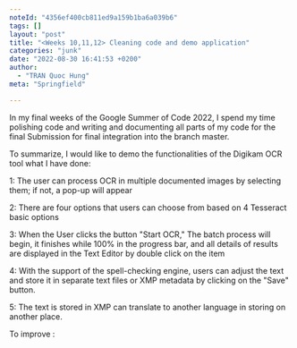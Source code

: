 ```yaml
---
noteId: "4356ef400cb811ed9a159b1ba6a039b6"
tags: []
layout: "post"
title: "<Weeks 10,11,12> Cleaning code and demo application"
categories: "junk"
date: "2022-08-30 16:41:53 +0200"
author:
  - "TRAN Quoc Hung"
meta: "Springfield"

---
```


In my final weeks of the Google Summer of Code 2022, I spend my time polishing code and writing and documenting all parts of my code for the final Submission for final integration into the branch master.

To summarize, I would like to demo the functionalities of the Digikam OCR tool what I have done:


1: The user can process OCR in multiple documented images by selecting them; if not, a pop-up will appear 

2: There are four options that users can choose from based on 4 Tesseract basic options 

3: When the User clicks the button "Start OCR," The batch process will begin, it finishes while 100% in the progress bar, and all details of results are displayed in the Text Editor by double click on the item 

4: With the support of the spell-checking engine, users can adjust the text and store it in separate text files or XMP metadata by clicking on the "Save" button. 

5: The text is stored in XMP can translate to another language in storing on another place.


To improve : 

